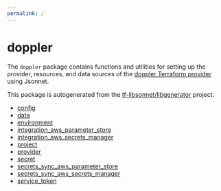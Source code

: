 ```yaml
---
permalink: /
---
```


# doppler

The `doppler` package contains functions and utilities for setting up the provider, resources, and data
sources of the [doppler Terraform provider](TODO) using Jsonnet.

This package is autogenerated from the [tf-libsonnet/libgenerator](https://github.com/tf-libsonnet/libgenerator)
project.


* [config](config.md)
* [data](data/index.md)
* [environment](environment.md)
* [integration_aws_parameter_store](integration_aws_parameter_store.md)
* [integration_aws_secrets_manager](integration_aws_secrets_manager.md)
* [project](project.md)
* [provider](provider.md)
* [secret](secret.md)
* [secrets_sync_aws_parameter_store](secrets_sync_aws_parameter_store.md)
* [secrets_sync_aws_secrets_manager](secrets_sync_aws_secrets_manager.md)
* [service_token](service_token.md)